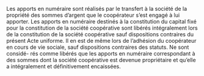 Les apports en numéraire sont réalisés par le transfert à la société de la propriété des sommes d’argent que le coopérateur s’est engagé à lui apporter.
Les apports en numéraire destinés à la constitution du capital fixé pour la constitution de la société coopérative sont libérés intégralement lors de la constitution de la société coopérative sauf dispositions contraires du présent Acte uniforme. Il en est de même lors de l’adhésion du coopérateur en cours de vie sociale, sauf dispositions contraires des statuts. Ne sont considé- rés comme libérés que les apports en numéraire correspondant à des sommes dont la société coopérative est devenue propriétaire et qu’elle a intégralement et définitivement encaissées.